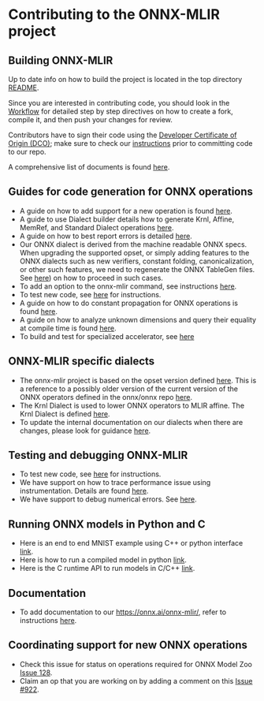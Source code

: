 <!--- SPDX-License-Identifier: Apache-2.0 -->

# Contributing to the ONNX-MLIR project

## Building ONNX-MLIR

Up to date info on how to build the project is located in the top directory [README](README.md).

Since you are interested in contributing code, you should look in the [Workflow](docs/Workflow.md) for detailed step by step directives on how to create a fork, compile it, and then push your changes for review.

Contributors have to sign their code using the [Developer Certificate of Origin (DCO)](https://developercertificate.org); make sure to check our [instructions](docs/Workflow.md#step-7-commit--push) prior to committing code to our repo.

A comprehensive list of documents is found [here](docs/DocumentList.md).

## Guides for code generation for ONNX operations
* A guide on how to add support for a new operation is found [here](docs/ImportONNXDefs.md#add_operation).
* A guide to use Dialect builder details how to generate Krnl, Affine, MemRef, and Standard Dialect operations [here](docs/LoweringCode.md).
* A guide on how to best report errors is detailed [here](docs/ErrorHandling.md).
* Our ONNX dialect is derived from the machine readable ONNX specs. When upgrading the supported opset, or simply adding features to the ONNX dialects such as new verifiers, constant folding, canonicalization, or other such features, we need to regenerate the ONNX TableGen files. See [here](docs/ImportONNXDefs.md#build)) on how to proceed in such cases.
* To add an option to the onnx-mlir command, see instructions [here](docs/Options.md).
* To test new code, see [here](docs/Testing.md) for instructions.
* A guide on how to do constant propagation for ONNX operations is found
  [here](docs/ConstPropagationPass.md).
* A guide on how to analyze unknown dimensions and query their equality at compile time is found [here](docs/UnknownDimensionAnalysis).
* To build and test for specialized accelerator, see [here](docs/AccelNNPAHowToUseAndTest.md)

## ONNX-MLIR specific dialects

* The onnx-mlir project is based on the opset version defined [here](docs/Dialects/onnx.md). This is a reference to a possibly older version of the current version of the ONNX operators defined in the onnx/onnx repo [here](https://github.com/onnx/onnx/blob/main/docs/Operators.md).
* The Krnl Dialect is used to lower ONNX operators to MLIR affine. The Krnl Dialect is defined [here](docs/Dialects/krnl.md).
* To update the internal documentation on our dialects when there are changes, please look for guidance [here](docs/ImportONNXDefs.md#update-your-operations-status).

## Testing and debugging ONNX-MLIR

* To test new code, see [here](docs/Testing.md) for instructions.
* We have support on how to trace performance issue using instrumentation. Details are found [here](docs/Instrumentation.md).
* We have support to debug numerical errors. See [here](docs/DebuggingNumericalError.md).

## Running ONNX models in Python and C

* Here is an end to end MNIST example using C++ or python interface [link](docs/mnist_example/README.md).
* Here is how to run a compiled model in python [link](docs/UsingPyRuntime.md).
* Here is the C runtime API to run models in C/C++ [link](https://onnx.ai/onnx-mlir/doxygen_html/OnnxMlirRuntime/index.html).

## Documentation

* To add documentation to our https://onnx.ai/onnx-mlir/, refer to instructions [here](docs/Documentation.md).

## Coordinating support for new ONNX operations

* Check this issue for status on operations required for ONNX Model Zoo [Issue 128](https://github.com/onnx/onnx-mlir/issues/128).
* Claim an op that you are working on by adding a comment on this [Issue #922](https://github.com/onnx/onnx-mlir/issues/922).
